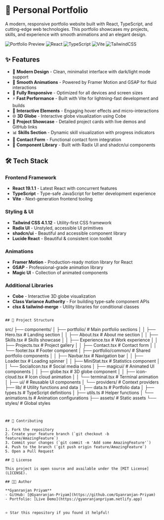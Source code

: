 # 🚀 Personal Portfolio

A modern, responsive portfolio website built with React, TypeScript, and cutting-edge web technologies. This portfolio showcases my projects, skills, and experience with smooth animations and an elegant design.

![Portfolio Preview](https://img.shields.io/badge/Status-Live-brightgreen)
![React](https://img.shields.io/badge/React-19.1.1-blue)
![TypeScript](https://img.shields.io/badge/TypeScript-5.8.3-blue)
![Vite](https://img.shields.io/badge/Vite-Latest-646CFF)
![TailwindCSS](https://img.shields.io/badge/TailwindCSS-4.1.12-06B6D4)

## ✨ Features

- 🎨 **Modern Design** - Clean, minimalist interface with dark/light mode support
- 🚀 **Smooth Animations** - Powered by Framer Motion and GSAP for fluid interactions
- 📱 **Fully Responsive** - Optimized for all devices and screen sizes
- ⚡ **Fast Performance** - Built with Vite for lightning-fast development and builds
- 🎯 **Interactive Elements** - Engaging hover effects and micro-interactions
- 🌐 **3D Globe** - Interactive globe visualization using Cobe
- 💼 **Project Showcase** - Detailed project cards with live demos and GitHub links
- 📊 **Skills Section** - Dynamic skill visualization with progress indicators
- 📧 **Contact Form** - Functional contact form integration
- 🔧 **Component Library** - Built with Radix UI and shadcn/ui components

## 🛠️ Tech Stack

### Frontend Framework
- **React 19.1.1** - Latest React with concurrent features
- **TypeScript** - Type-safe JavaScript for better development experience
- **Vite** - Next-generation frontend tooling

### Styling & UI
- **Tailwind CSS 4.1.12** - Utility-first CSS framework
- **Radix UI** - Unstyled, accessible UI primitives
- **shadcn/ui** - Beautiful and accessible component library
- **Lucide React** - Beautiful & consistent icon toolkit

### Animations
- **Framer Motion** - Production-ready motion library for React
- **GSAP** - Professional-grade animation library
- **Magic UI** - Collection of animated components

### Additional Libraries
- **Cobe** - Interactive 3D globe visualization
- **Class Variance Authority** - For building type-safe component APIs
- **clsx & tailwind-merge** - Utility libraries for conditional classes


```

## 📂 Project Structure

```
src/
├── components/
│   ├── portfolio/          # Main portfolio sections
│   │   ├── Hero.tsx        # Landing section
│   │   ├── About.tsx       # About me section
│   │   ├── Skills.tsx      # Skills showcase
│   │   ├── Experience.tsx  # Work experience
│   │   ├── Projects.tsx    # Project gallery
│   │   ├── Contact.tsx     # Contact form
│   │   └── footer.tsx      # Footer component
│   ├── portfolio/common/   # Shared portfolio components
│   │   ├── Navbar.tsx      # Navigation bar
│   │   ├── Loader.tsx      # Loading spinner
│   │   ├── MiniStat.tsx    # Statistics component
│   │   └── SocialIcon.tsx  # Social media icons
│   ├── magicui/           # Animated UI components
│   │   ├── globe.tsx       # 3D globe component
│   │   ├── icon-cloud.tsx  # Icon cloud animation
│   │   └── terminal.tsx    # Terminal animation
│   ├── ui/                # Reusable UI components
│   └── providers/         # Context providers
├── lib/                   # Utility functions and data
│   ├── data.ts           # Portfolio data
│   ├── types.ts          # TypeScript definitions
│   ├── utils.ts          # Helper functions
│   └── animations.ts     # Animation configurations
├── assets/               # Static assets
└── styles/              # Global styles

```


## 🤝 Contributing

1. Fork the repository
2. Create your feature branch (`git checkout -b feature/AmazingFeature`)
3. Commit your changes (`git commit -m 'Add some AmazingFeature'`)
4. Push to the branch (`git push origin feature/AmazingFeature`)
5. Open a Pull Request

## 📝 License

This project is open source and available under the [MIT License](LICENSE).

## 👨‍💻 Author

**Gyanranjan Priyam**
- GitHub: [@Gyanranjan-Priyam](https://github.com/Gyanranjan-Priyam)
- Portfolio: [Live Demo](https://gyanranjanpriyam.netlify.app)


⭐ Star this repository if you found it helpful!
